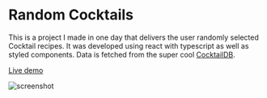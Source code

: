 # Random Cocktails

This is a project I made in one day that delivers the user randomly selected Cocktail recipes. It was developed using react with typescript as well as styled components. Data is fetched from the super cool [CocktailDB](https://www.thecocktaildb.com/).

[Live demo](https://cocktails.thomasclark.io/)

![screenshot](https://cocktails.thomasclark.io/screenshot.png)
